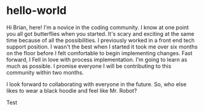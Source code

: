 # hello-world

Hi Brian, here!
I'm a novice in the coding community. I know at one point you all got butterflies when you started. It's scary and exciting at the same time because of all the possibilities. I previously worked in a front end tech support position. I wasn't the best when I started it took me over six months on the floor before I felt comfortable to begin implementing changes. Fast forward, I Fell in love with process implementation.  I'm going to learn as much as possible. I promise everyone I will be contributing to this community within two months.  

I look forward to collaborating with everyone in the future. So, who else likes to wear a black hoodie and feel like Mr. Robot? 

Test
